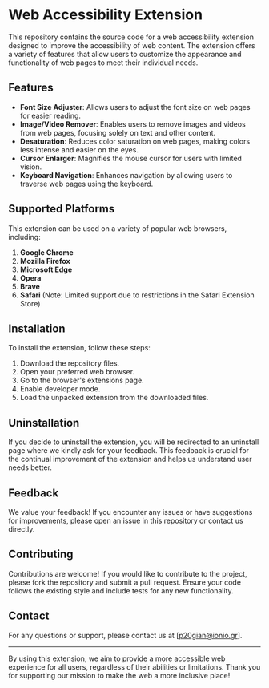 # Web Accessibility Extension

This repository contains the source code for a web accessibility extension designed to improve the accessibility of web content. The extension offers a variety of features that allow users to customize the appearance and functionality of web pages to meet their individual needs.

## Features

- **Font Size Adjuster**: Allows users to adjust the font size on web pages for easier reading.
- **Image/Video Remover**: Enables users to remove images and videos from web pages, focusing solely on text and other content.
- **Desaturation**: Reduces color saturation on web pages, making colors less intense and easier on the eyes.
- **Cursor Enlarger**: Magnifies the mouse cursor for users with limited vision.
- **Keyboard Navigation**: Enhances navigation by allowing users to traverse web pages using the keyboard.

## Supported Platforms

This extension can be used on a variety of popular web browsers, including:

1. **Google Chrome**
2. **Mozilla Firefox**
3. **Microsoft Edge**
4. **Opera**
5. **Brave**
6. **Safari** (Note: Limited support due to restrictions in the Safari Extension Store)

## Installation

To install the extension, follow these steps:

1. Download the repository files.
2. Open your preferred web browser.
3. Go to the browser's extensions page.
4. Enable developer mode.
5. Load the unpacked extension from the downloaded files.

## Uninstallation

If you decide to uninstall the extension, you will be redirected to an uninstall page where we kindly ask for your feedback. This feedback is crucial for the continual improvement of the extension and helps us understand user needs better.

## Feedback

We value your feedback! If you encounter any issues or have suggestions for improvements, please open an issue in this repository or contact us directly.

## Contributing

Contributions are welcome! If you would like to contribute to the project, please fork the repository and submit a pull request. Ensure your code follows the existing style and include tests for any new functionality.

## Contact

For any questions or support, please contact us at [p20gian@ionio.gr].

---

By using this extension, we aim to provide a more accessible web experience for all users, regardless of their abilities or limitations. Thank you for supporting our mission to make the web a more inclusive place!
